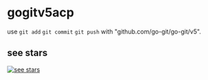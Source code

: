# gogitv5acp
use `git add` `git commit` `git push` with "github.com/go-git/go-git/v5".

## see stars
[![see stars](https://starchart.cc/go-xlan/gogitv5acp.svg?variant=adaptive)](https://starchart.cc/go-xlan/gogitv5acp)
